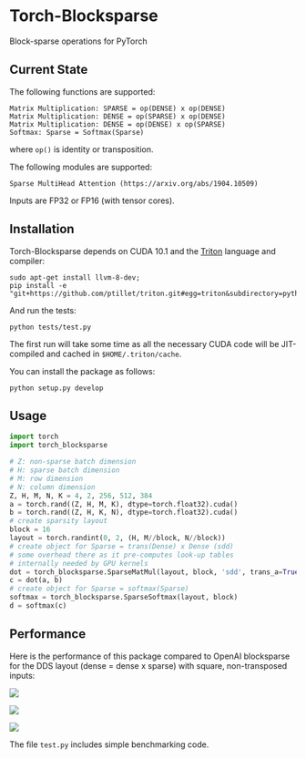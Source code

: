 # Torch-Blocksparse

Block-sparse operations for PyTorch

## Current State

The following functions are supported:
```
Matrix Multiplication: SPARSE = op(DENSE) x op(DENSE)
Matrix Multiplication: DENSE = op(SPARSE) x op(DENSE)
Matrix Multiplication: DENSE = op(DENSE) x op(SPARSE)
Softmax: Sparse = Softmax(Sparse)
```
where `op()` is identity or transposition.

The following modules are supported:
```
Sparse MultiHead Attention (https://arxiv.org/abs/1904.10509)
```

Inputs are FP32 or FP16 (with tensor cores).

## Installation

Torch-Blocksparse depends on CUDA 10.1 and the [Triton](https://github.com/ptillet/triton) language and compiler:
```
sudo apt-get install llvm-8-dev;
pip install -e "git+https://github.com/ptillet/triton.git#egg=triton&subdirectory=python"
```

And run the tests:
```
python tests/test.py
```
The first run will take some time as all the necessary CUDA code will be JIT-compiled and cached in `$HOME/.triton/cache`.

You can install the package as follows:
```
python setup.py develop
```

## Usage

```python
import torch
import torch_blocksparse

# Z: non-sparse batch dimension
# H: sparse batch dimension
# M: row dimension
# N: column dimension
Z, H, M, N, K = 4, 2, 256, 512, 384
a = torch.rand((Z, H, M, K), dtype=torch.float32).cuda()
b = torch.rand((Z, H, K, N), dtype=torch.float32).cuda()
# create sparsity layout
block = 16
layout = torch.randint(0, 2, (H, M//block, N//block))
# create object for Sparse = trans(Dense) x Dense (sdd)
# some overhead there as it pre-computes look-up tables 
# internally needed by GPU kernels
dot = torch_blocksparse.SparseMatMul(layout, block, 'sdd', trans_a=True, trans_b=False)
c = dot(a, b)
# create object for Sparse = softmax(Sparse)
softmax = torch_blocksparse.SparseSoftmax(layout, block)
d = softmax(c)
```

## Performance

Here is the performance of this package compared to OpenAI blocksparse for the DDS layout (dense = dense x sparse) with square, non-transposed inputs:

![](https://docs.google.com/spreadsheets/d/e/2PACX-1vTMh8lJHOYq07d2g7AQZOKb6-WgTQqK3iudLJ8I1LCgGKw_B9eKv1KFT0nKbrizy9fw-p2VjvIbTgLJ/pubchart?oid=717347395&format=image)

![](https://docs.google.com/spreadsheets/d/e/2PACX-1vTMh8lJHOYq07d2g7AQZOKb6-WgTQqK3iudLJ8I1LCgGKw_B9eKv1KFT0nKbrizy9fw-p2VjvIbTgLJ/pubchart?oid=1552535399&format=image)

![](https://docs.google.com/spreadsheets/d/e/2PACX-1vTMh8lJHOYq07d2g7AQZOKb6-WgTQqK3iudLJ8I1LCgGKw_B9eKv1KFT0nKbrizy9fw-p2VjvIbTgLJ/pubchart?oid=399094259&format=image)



The file `test.py` includes simple benchmarking code.